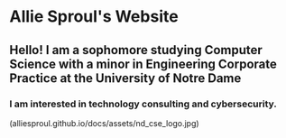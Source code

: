 # **Allie Sproul's Website** 
## Hello! I am a sophomore studying Computer Science with a minor in Engineering Corporate Practice at the University of Notre Dame
### I am interested in technology consulting and cybersecurity. 
(alliesproul.github.io/docs/assets/nd_cse_logo.jpg)
